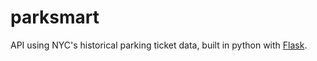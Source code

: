 parksmart
=========

API using NYC's historical parking ticket data, built in python with [Flask](http://flask.pocoo.org).
